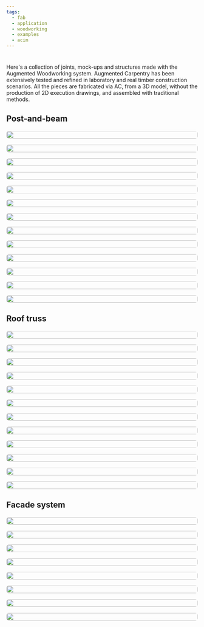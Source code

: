 ```yaml
---
tags:
  - fab
  - application
  - woodworking
  - examples
  - acim
---
```


# 

Here's a collection of joints, mock-ups and structures made with the Augmented Woodworking system. Augmented Carpentry has been extensively tested and refined in laboratory and real timber construction scenarios. All the pieces are fabricated via AC, from a 3D model, without the production of 2D execution drawings, and assembled with traditional methods.

## Post-and-beam

<div class="grid-container" style="display: grid; grid-template-columns: repeat(auto-fit, minmax(250px, 1fr)); gap: 16px; margin: 20px 0;">
    <img src="{{ config.site_url }}/assets/images/woodworking/structure_examples/post_and_beam/a.JPG" style="width: 100%; height: 100%; object-fit: cover; border-radius: 6px;">
    <img src="{{ config.site_url }}/assets/images/woodworking/structure_examples/post_and_beam/b.JPG" style="width: 100%; height: 100%; object-fit: cover; border-radius: 6px;">
    <img src="{{ config.site_url }}/assets/images/woodworking/structure_examples/post_and_beam/c.JPG" style="width: 100%; height: 100%; object-fit: cover; border-radius: 6px;">
    <img src="{{ config.site_url }}/assets/images/woodworking/structure_examples/post_and_beam/d.JPG" style="width: 100%; height: 100%; object-fit: cover; border-radius: 6px;">
    <img src="{{ config.site_url }}/assets/images/woodworking/structure_examples/post_and_beam/e.JPG" style="width: 100%; height: 100%; object-fit: cover; border-radius: 6px;">
    <img src="{{ config.site_url }}/assets/images/woodworking/structure_examples/post_and_beam/f.JPG" style="width: 100%; height: 100%; object-fit: cover; border-radius: 6px;">
    <img src="{{ config.site_url }}/assets/images/woodworking/structure_examples/post_and_beam/g.JPG" style="width: 100%; height: 100%; object-fit: cover; border-radius: 6px;">
    <img src="{{ config.site_url }}/assets/images/woodworking/structure_examples/post_and_beam/o.JPG" style="width: 100%; height: 100%; object-fit: cover; border-radius: 6px;">
    <img src="{{ config.site_url }}/assets/images/woodworking/structure_examples/post_and_beam/h.jpg" style="width: 100%; height: 100%; object-fit: cover; border-radius: 6px;">
    <img src="{{ config.site_url }}/assets/images/woodworking/structure_examples/post_and_beam/i.jpg" style="width: 100%; height: 100%; object-fit: cover; border-radius: 6px;">
    <img src="{{ config.site_url }}/assets/images/woodworking/structure_examples/post_and_beam/l.jpg" style="width: 100%; height: 100%; object-fit: cover; border-radius: 6px;">
    <img src="{{ config.site_url }}/assets/images/woodworking/structure_examples/post_and_beam/m.jpg" style="width: 100%; height: 100%; object-fit: cover; border-radius: 6px;">
    <img src="{{ config.site_url }}/assets/images/woodworking/structure_examples/post_and_beam/n.png" style="width: 100%; height: 100%; object-fit: cover; border-radius: 6px;">
</div>

## Roof truss


<div class="grid-container" style="display: grid; grid-template-columns: repeat(auto-fit, minmax(250px, 1fr)); gap: 16px; margin: 20px 0;">
    <img src="{{ config.site_url }}/assets/images/woodworking/structure_examples/roof_truss/a.JPG" style="width: 100%; height: 100%; object-fit: cover; border-radius: 6px;">
    <img src="{{ config.site_url }}/assets/images/woodworking/structure_examples/roof_truss/b.JPG" style="width: 100%; height: 100%; object-fit: cover; border-radius: 6px;">
    <img src="{{ config.site_url }}/assets/images/woodworking/structure_examples/roof_truss/c.JPG" style="width: 100%; height: 100%; object-fit: cover; border-radius: 6px;">
    <img src="{{ config.site_url }}/assets/images/woodworking/structure_examples/roof_truss/d.jpg" style="width: 100%; height: 100%; object-fit: cover; border-radius: 6px;">
    <img src="{{ config.site_url }}/assets/images/woodworking/structure_examples/roof_truss/e.jpg" style="width: 100%; height: 100%; object-fit: cover; border-radius: 6px;">
    <img src="{{ config.site_url }}/assets/images/woodworking/structure_examples/roof_truss/f.jpg" style="width: 100%; height: 100%; object-fit: cover; border-radius: 6px;">
    <img src="{{ config.site_url }}/assets/images/woodworking/structure_examples/roof_truss/g.jpg" style="width: 100%; height: 100%; object-fit: cover; border-radius: 6px;">
    <img src="{{ config.site_url }}/assets/images/woodworking/structure_examples/roof_truss/h.jpg" style="width: 100%; height: 100%; object-fit: cover; border-radius: 6px;">
    <img src="{{ config.site_url }}/assets/images/woodworking/structure_examples/roof_truss/i.png" style="width: 100%; height: 100%; object-fit: cover; border-radius: 6px;">
    <img src="{{ config.site_url }}/assets/images/woodworking/structure_examples/roof_truss/l.JPG" style="width: 100%; height: 100%; object-fit: cover; border-radius: 6px;">
    <img src="{{ config.site_url }}/assets/images/woodworking/structure_examples/roof_truss/m.JPG" style="width: 100%; height: 100%; object-fit: cover; border-radius: 6px;">
    <img src="{{ config.site_url }}/assets/images/woodworking/structure_examples/roof_truss/n.JPG" style="width: 100%; height: 100%; object-fit: cover; border-radius: 6px;">
</div>


## Facade system


<div class="grid-container" style="display: grid; grid-template-columns: repeat(auto-fit, minmax(250px, 1fr)); gap: 16px; margin: 20px 0;">
    <img src="{{ config.site_url }}/assets/images/woodworking/structure_examples/facade_sys/a.JPG" style="width: 100%; height: 100%; object-fit: cover; border-radius: 6px;">
    <img src="{{ config.site_url }}/assets/images/woodworking/structure_examples/facade_sys/b.JPG" style="width: 100%; height: 100%; object-fit: cover; border-radius: 6px;">
    <img src="{{ config.site_url }}/assets/images/woodworking/structure_examples/facade_sys/c.JPG" style="width: 100%; height: 100%; object-fit: cover; border-radius: 6px;">
    <img src="{{ config.site_url }}/assets/images/woodworking/structure_examples/facade_sys/d.png" style="width: 100%; height: 100%; object-fit: cover; border-radius: 6px;">
    <img src="{{ config.site_url }}/assets/images/woodworking/structure_examples/facade_sys/e.JPG" style="width: 100%; height: 100%; object-fit: cover; border-radius: 6px;">
    <img src="{{ config.site_url }}/assets/images/woodworking/structure_examples/facade_sys/f.JPG" style="width: 100%; height: 100%; object-fit: cover; border-radius: 6px;">
    <img src="{{ config.site_url }}/assets/images/woodworking/structure_examples/facade_sys/g.JPG" style="width: 100%; height: 100%; object-fit: cover; border-radius: 6px;">
    <img src="{{ config.site_url }}/assets/images/woodworking/structure_examples/facade_sys/h.JPG" style="width: 100%; height: 100%; object-fit: cover; border-radius: 6px;">
    <!-- <img src="{{ config.site_url }}/assets/images/woodworking/structure_examples/facade_sys/g.png" style="width: 100%; height: 100%; object-fit: cover; border-radius: 6px;"> -->
</div>
